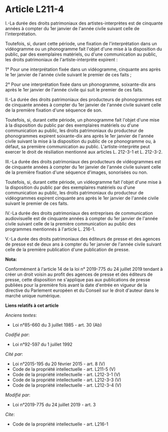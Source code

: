 # Article L211-4

I.-La durée des droits patrimoniaux des artistes-interprètes est de cinquante années à compter du 1er janvier de l'année
civile suivant celle de l'interprétation.

Toutefois, si, durant cette période, une fixation de l'interprétation dans un vidéogramme ou un phonogramme fait l'objet
d'une mise à la disposition du public, par des exemplaires matériels, ou d'une communication au public, les droits
patrimoniaux de l'artiste-interprète expirent :

1° Pour une interprétation fixée dans un vidéogramme, cinquante ans après le 1er janvier de l'année civile suivant le premier
de ces faits ;

2° Pour une interprétation fixée dans un phonogramme, soixante-dix ans après le 1er janvier de l'année civile qui suit le
premier de ces faits.

II.-La durée des droits patrimoniaux des producteurs de phonogrammes est de cinquante années à compter du 1er janvier de
l'année civile suivant celle de la première fixation d'une séquence de son.

Toutefois, si, durant cette période, un phonogramme fait l'objet d'une mise à la disposition du public par des exemplaires
matériels ou d'une communication au public, les droits patrimoniaux du producteur de phonogrammes expirent soixante-dix ans
après le 1er janvier de l'année civile suivant la mise à la disposition du public de ce phonogramme ou, à défaut, sa première
communication au public. L'artiste-interprète peut exercer le droit de résiliation mentionné aux articles L. 212-3-1 et L.
212-3-2.

III.-La durée des droits patrimoniaux des producteurs de vidéogrammes est de cinquante années à compter du 1er janvier de
l'année civile suivant celle de la première fixation d'une séquence d'images, sonorisées ou non.

Toutefois, si, durant cette période, un vidéogramme fait l'objet d'une mise à la disposition du public par des exemplaires
matériels ou d'une communication au public, les droits patrimoniaux du producteur de vidéogrammes expirent cinquante ans
après le 1er janvier de l'année civile suivant le premier de ces faits.

IV.-La durée des droits patrimoniaux des entreprises de communication audiovisuelle est de cinquante années à compter du 1er
janvier de l'année civile suivant celle de la première communication au public des programmes mentionnés à l'article L.
216-1.

V.-La durée des droits patrimoniaux des éditeurs de presse et des agences de presse est de deux ans à compter du 1er janvier
de l'année civile suivant celle de la première publication d'une publication de presse.

**Nota:**

Conformément à l'article 14 de la loi n° 2019-775 du 24 juillet 2019 tendant à créer un droit voisin au profit des agences de
presse et des éditeurs de presse, cette disposition ne s'applique pas aux publications de presse publiées pour la première
fois avant la date d'entrée en vigueur de la directive du Parlement européen et du Conseil sur le droit d'auteur dans le
marché unique numérique.

**Liens relatifs à cet article**

_Anciens textes_:

  - Loi n°85-660 du 3 juillet 1985 - art. 30 (Ab)

_Codifié par_:

  - Loi n°92-597 du 1 juillet 1992

_Cité par_:

  - Loi n°2015-195 du 20 février 2015 - art. 8 (V)
  - Code de la propriété intellectuelle - art. L211-5 (V)
  - Code de la propriété intellectuelle - art. L212-3-1 (V)
  - Code de la propriété intellectuelle - art. L212-3-3 (V)
  - Code de la propriété intellectuelle - art. L212-3-4 (V)

_Modifié par_:

  - Loi n°2019-775 du 24 juillet 2019 - art. 3

_Cite_:

  - Code de la propriété intellectuelle - art. L216-1
